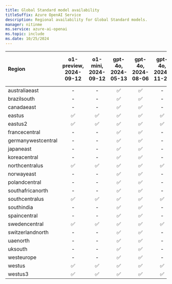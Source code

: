 ```yaml
---
title: Global Standard model availability
titleSuffix: Azure OpenAI Service
description: Regional availability for Global Standard models.
manager: nitinme
ms.service: azure-ai-openai
ms.topic: include
ms.date: 10/25/2024
---
```


| **Region**     | **o1-preview**, **2024-09-12**   | **o1-mini**, **2024-09-12**   | **gpt-4o**, **2024-05-13**   | **gpt-4o**, **2024-08-06**   | **gpt-4o**, **2024-11-20**   | **gpt-4o-mini**, **2024-07-18**   | **gpt-4o-realtime-preview**, **2024-10-01**   | **gpt-4**, **turbo-2024-04-09**   |
|:-------------------|:------------------------------:|:---------------------------:|:--------------------------:|:--------------------------:|:--------------------------:|:-------------------------------:|:-------------------------------------------:|:-------------------------------:|
| australiaeast      | -                          | -                       | ✅                       | ✅                       | -                      | ✅                            | -                                       | ✅                            |
| brazilsouth        | -                          | -                       | ✅                       | ✅                       | -                      | ✅                            | -                                       | ✅                            |
| canadaeast         | -                          | -                       | ✅                       | ✅                       | -                      | ✅                            | -                                       | ✅                            |
| eastus             | ✅                           | ✅                        | ✅                       | ✅                       | ✅                       | ✅                            | -                                       | ✅                            |
| eastus2            | ✅                           | ✅                        | ✅                       | ✅                       | ✅                       | ✅                            | ✅                                        | ✅                            |
| francecentral      | -                          | -                       | ✅                       | ✅                       | -                      | ✅                            | -                                       | ✅                            |
| germanywestcentral | -                          | -                       | ✅                       | ✅                       | -                      | ✅                            | -                                       | ✅                            |
| japaneast          | -                          | -                       | ✅                       | ✅                       | -                      | ✅                            | -                                       | ✅                            |
| koreacentral       | -                          | -                       | ✅                       | ✅                       | -                      | ✅                            | -                                       | ✅                            |
| northcentralus     | ✅                           | ✅                        | ✅                       | ✅                       | ✅                       | ✅                            | -                                       | ✅                            |
| norwayeast         | -                          | -                       | ✅                       | ✅                       | -                      | ✅                            | -                                       | ✅                            |
| polandcentral      | -                          | -                       | ✅                       | ✅                       | -                      | ✅                            | -                                       | ✅                            |
| southafricanorth   | -                          | -                       | ✅                       | ✅                       | -                      | ✅                            | -                                       | ✅                            |
| southcentralus     | ✅                           | ✅                        | ✅                       | ✅                       | ✅                       | ✅                            | -                                       | ✅                            |
| southindia         | -                          | -                       | ✅                       | ✅                       | -                      | ✅                            | -                                       | ✅                            |
| spaincentral       | -                          | -                       | ✅                       | ✅                       | -                      | ✅                            | -                                       | ✅                            |
| swedencentral      | ✅                           | ✅                        | ✅                       | ✅                       | ✅                       | ✅                            | ✅                                        | ✅                            |
| switzerlandnorth   | -                          | -                       | ✅                       | ✅                       | -                      | ✅                            | -                                       | ✅                            |
| uaenorth           | -                          | -                       | ✅                       | ✅                       | -                      | ✅                            | -                                       | ✅                            |
| uksouth            | -                          | -                       | ✅                       | ✅                       | -                      | ✅                            | -                                       | ✅                            |
| westeurope         | -                          | -                       | ✅                       | ✅                       | -                      | ✅                            | -                                       | ✅                            |
| westus             | ✅                           | ✅                        | ✅                       | ✅                       | ✅                       | ✅                            | -                                       | ✅                            |
| westus3            | ✅                           | ✅                        | ✅                       | ✅                       | ✅                       | ✅                            | -                                       | ✅                            |
